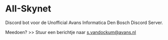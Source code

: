 # AII-Skynet
Discord bot voor de Unofficial Avans Informatica Den Bosch Discord Server.

Meedoen? >> Stuur een berichtje naar s.vandockum@avans.nl
